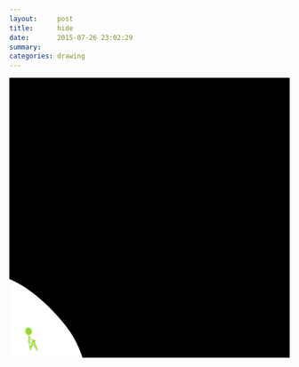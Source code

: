 ```yaml
---
layout:     post
title:      hide
date:       2015-07-26 23:02:29
summary:    
categories: drawing
---
```

![escape](/images/diary/hide.png "These's no escape.")